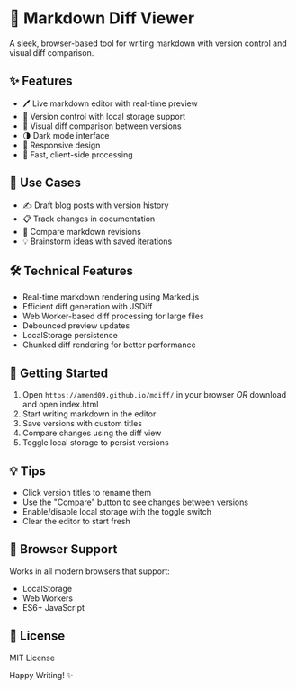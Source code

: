 # 📝 Markdown Diff Viewer

A sleek, browser-based tool for writing markdown with version control and visual diff comparison.

## ✨ Features

- 🖊 Live markdown editor with real-time preview
- 💾 Version control with local storage support
- 🔄 Visual diff comparison between versions
- 🌗 Dark mode interface
- 📱 Responsive design
- 🚀 Fast, client-side processing

## 🎯 Use Cases

- ✍️ Draft blog posts with version history
- 📋 Track changes in documentation
- 📝 Compare markdown revisions
- 💡 Brainstorm ideas with saved iterations

## 🛠 Technical Features

- Real-time markdown rendering using Marked.js
- Efficient diff generation with JSDiff
- Web Worker-based diff processing for large files
- Debounced preview updates
- LocalStorage persistence
- Chunked diff rendering for better performance

## 🚀 Getting Started

1. Open `https://amend09.github.io/mdiff/` in your browser *OR* download and open index.html
2. Start writing markdown in the editor
3. Save versions with custom titles
4. Compare changes using the diff view
5. Toggle local storage to persist versions

## 💡 Tips

- Click version titles to rename them
- Use the "Compare" button to see changes between versions
- Enable/disable local storage with the toggle switch
- Clear the editor to start fresh

## 🔧 Browser Support

Works in all modern browsers that support:
- LocalStorage
- Web Workers
- ES6+ JavaScript

## 📜 License

MIT License

Happy Writing! ✨
